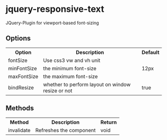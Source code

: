 jquery-responsive-text
==============

JQuery-Plugin for viewport-based font-sizing

Options
-------
<table>
  <tr>
    <th>Option</th><th>Description</th><th>Default</th>
  </tr>
  <tr>
    <td>fontSize</td><td>Use css3 vw and vh unit</td><td></td>
  </tr>
  <tr>
    <td>minFontSize</td><td>the minimum font-size</td><td>12px</td>
  </tr>
  <tr>
    <td>maxFontSize</td><td>the maximum font-size</td><td></td>
  </tr>
  <tr>
    <td>bindResize</td><td>whether to perform layout on window resize or not</td><td>true</td>
  </tr>
</table>

Methods
-------
<table>
  <tr>
    <th>Method</th><th>Description</th><th>Return</th>
  </tr>
  <tr>
    <td>invalidate</td><td>Refreshes the component</td><td>void</td>
  </tr>
</table>
